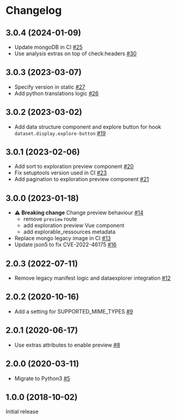 # Changelog

## 3.0.4 (2024-01-09)

- Update mongoDB in CI [#25](https://github.com/opendatateam/udata-tabular-preview/pull/25)
- Use analysis extras on top of check:headers [#30](https://github.com/opendatateam/udata-tabular-preview/pull/30)

## 3.0.3 (2023-03-07)

- Specify version in static [#27](https://github.com/opendatateam/udata-tabular-preview/pull/27)
- Add python translations logic [#26](https://github.com/opendatateam/udata-tabular-preview/pull/26)

## 3.0.2 (2023-03-02)

- Add data structure component and explore button for hook `dataset.display.explore-button` [#19](https://github.com/opendatateam/udata-tabular-preview/pull/19)

## 3.0.1 (2023-02-06)

- Add sort to exploration preview component [#20](https://github.com/opendatateam/udata-tabular-preview/pull/20)
- Fix setuptools version used in CI [#23](https://github.com/opendatateam/udata-tabular-preview/pull/23)
- Add pagination to exploration preview component [#21](https://github.com/opendatateam/udata-tabular-preview/pull/21)

## 3.0.0 (2023-01-18)

- :warning: **Breaking change** Change preview behaviour [#14](https://github.com/opendatateam/udata-tabular-preview/pull/14)
    - remove `preview` route
    - add exploration preview Vue component
    - add explorable_ressources metadata
- Replace mongo legacy image in CI [#13](https://github.com/opendatateam/udata-tabular-preview/pull/13)
- Update json5 to fix CVE-2022-46175 [#16](https://github.com/opendatateam/udata-tabular-preview/pull/16)

## 2.0.3 (2022-07-11)

- Remove legacy manifest logic and dataexplorer integration [#12](https://github.com/opendatateam/udata-tabular-preview/pull/12)

## 2.0.2 (2020-10-16)

- Add a setting for SUPPORTED_MIME_TYPES [#9](https://github.com/opendatateam/udata-tabular-preview/pull/9)

## 2.0.1 (2020-06-17)

- Use extras attributes to enable preview [#8](https://github.com/opendatateam/udata-tabular-preview/pull/8)

## 2.0.0 (2020-03-11)

- Migrate to Python3 [#5](https://github.com/opendatateam/udata-tabular-preview/pull/5)

## 1.0.0 (2018-10-02)

Initial release
